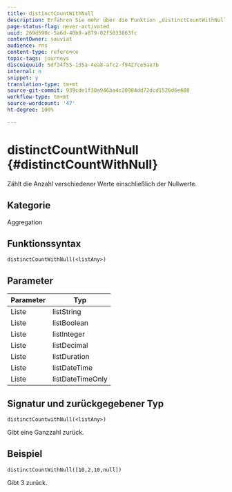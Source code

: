 ```yaml
---
title: distinctCountWithNull
description: Erfahren Sie mehr über die Funktion „distinctCountWithNull“
page-status-flag: never-activated
uuid: 269d590c-5a6d-40b9-a879-02f5033863fc
contentOwner: sauviat
audience: rns
content-type: reference
topic-tags: journeys
discoiquuid: 5df34f55-135a-4ea8-afc2-f9427ce5ae7b
internal: n
snippet: y
translation-type: tm+mt
source-git-commit: 939cde1f30a946ba4c20984dd72dcd1526d6e608
workflow-type: tm+mt
source-wordcount: '47'
ht-degree: 100%

---
```



# distinctCountWithNull {#distinctCountWithNull}

Zählt die Anzahl verschiedener Werte einschließlich der Nullwerte.

## Kategorie

Aggregation

## Funktionssyntax

`distinctCountWithNull(<listAny>)`

## Parameter

| Parameter | Typ |
|-----------|------------------|
| Liste | listString |
| Liste | listBoolean |
| Liste | listInteger |
| Liste | listDecimal |
| Liste | listDuration |
| Liste | listDateTime |
| Liste | listDateTimeOnly |

## Signatur und zurückgegebener Typ

`distinctCountwithNull(<listAny>)`

Gibt eine Ganzzahl zurück.

## Beispiel

`distinctCountWithNull([10,2,10,null])`

Gibt 3 zurück.
